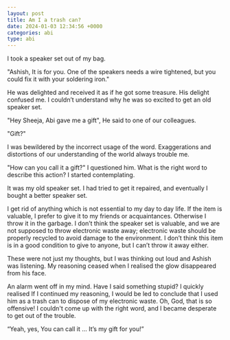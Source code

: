 ```yaml
---
layout: post
title: Am I a trash can?
date: 2024-01-03 12:34:56 +0000
categories: abi
type: abi
---
```


<div class="abi">
I took a speaker set out of my bag.

"Ashish, It is for you. One of the speakers needs a wire tightened, but you could fix it with your soldering iron."

He was delighted and received it as if he got some treasure. His delight confused me. I couldn’t understand why he was so excited to get an old speaker set.

"Hey Sheeja, Abi gave me a gift", He said to one of our colleagues.

"Gift?"

I was bewildered by the incorrect usage of the word. Exaggerations and distortions of our understanding of the world always trouble me.

"How can you call it a gift?" I questioned him. What is the right word to describe this action? I started contemplating.

It was my old speaker set. I had tried to get it repaired, and eventually I bought a better speaker set.

I get rid of anything which is not essential to my day to day life. If the item is valuable, I prefer to give it to my friends or acquaintances. Otherwise I throw it in the garbage. I don’t think the speaker set is valuable, and we are not supposed to throw electronic waste away; electronic waste should be properly recycled to avoid damage to the environment. I don’t think this item is in a good condition to give to anyone, but I can’t throw it away either.

These were not just my thoughts, but I was thinking out loud and Ashish was listening. My reasoning ceased when I realised the glow disappeared from his face.

An alarm went off in my mind. Have I said something stupid? I quickly realised If I continued my reasoning, I would be led to conclude that I used him as a trash can to dispose of my electronic waste. Oh, God, that is so offensive! I couldn't come up with the right word, and I became desperate to get out of the trouble.

“Yeah, yes, You can call it ... It’s my gift for you!”
</div>
